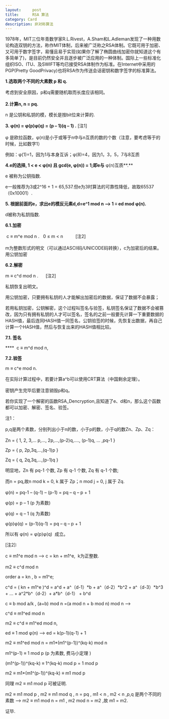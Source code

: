 ```yaml
---
layout:     post
title:      RSA 算法
category: Card
description: 非对称算法
---
```

1978年，MIT三位年青数学家R.L.Rivest，A.Sham和L.Adleman发现了一种用数论构造双钥的方法，称作MIT体制，后来被广泛称之RSA体制。它既可用于加密、又可用于数字签字，易懂且易于实现(如果你了解了椭圆曲线加密你就知道这个有多简单了)，是目前仍然安全并且逐步被广泛应用的一种体制。国际上一些标准化组织ISO、ITU、及SWIFT等均已接受RSA体制作为标准。在Internet中采用的PGP(Pretty GoodPrivacy)也将RSA作为传送会话密钥和数字签字的标准算法。


**1.选取两个不同的大素数 p 和 q.**

<span style="line-height: 1.7;">考虑到安全原因，p和q需要随机取而长度应该相同。</span>

**2.计算n, n = pq.**

n 是公钥和私钥的模，模长是按bit位来计算的.

<strong style="line-height: 1.7;">3. φ(n) = φ(p)φ(q) = (p &#8211; 1)(q &#8211; 1) .</strong><span style="line-height: 1.7;"> [注1]<br /> </span>

φ 是欧拉函数，φ(n)是小于或等于n中与n互质的数的个数（注意，要考虑等于的时候，比如数字1）

例如：φ(1)=1，因为1与本身互诉；φ(8)=4，因为1，3，5，7与8互质

**4.e的选择, 1 < e < φ(n) 且 gcd(e, φ(n)) = 1;即e与** φ(n)互质**.**

e 被称为公钥指数.
  
e一般推荐为3或2^16 + 1 = 65,537.但e为3时算法的可靠性降低，故取65537（0x10001）.

**5. 根据前面的e，求出e的模反元素d,d=e^1 mod n —> 1 ≡ ed mod φ(n).**

d被称为私钥指数.

**6.1.加密**

<span style="line-height: 1.7;"> c ≡ m^e mod n .   0 ≤ m < n          [注2]</span>
  
m为整数形式的明文（可以通过ASCII码/UNICODE码转换），c为加密后的结果。用公钥加密

**6.2.解密**

m ≡ c^d mod n .      [注2]
  
私钥恢复出明文。

用公钥加密，只要拥有私钥的人才能解出加密后的数据，保证了数据不会暴露；

若用私钥加密，公钥解密，这个过程叫签名与验签，私钥签名保证了数据不会被篡改，因为只有拥有私钥的人才可以签名，签名的之前一般要先计算一下重要数据的HASH值，最后连同HASH值一同签名，公钥验签的时候，先恢复出数据，再自己计算一个HASH值，然后与恢复出来的HASH值相比较。

**7.1. 签名**

****  c ≡ m^d mod n,

**7.2.验签**

m ≡ c^e mod n.

<span style="line-height: 1.7;">在实际计算过程中，若要计算a^b可以使用CRT算法（中国剩余定理）。</span>

密钥产生完毕后要注意销毁p和q。

若你实现了一个解密的函数RSA_Dencryption,且知道了e、d和n，那么这个函数都可以加密、解密、签名、验签。


注1：
  
<span style="line-height: 1.7;">p,q是两个素数，分别列出小于n的数，小于p的数，小于q的数Zn、Zp、Zq：</span>
  
Zn = { 1, 2, 3,&#8230; p,&#8230;, 2p,&#8230;,(p-2)q,&#8230;., (p-1)q, &#8230; ,pq-1 }
  
Zp = { p, 2p,3q,&#8230;,(q-1)p }
  
Zq = { q, 2q,3q,&#8230;,(p-1)q }
  
明显地，Zn 有 pq-1 个数, Zp 有 q-1 个数, Zq 有 q-1 个数;
  
而n = pq,故n mod k = 0, k 属于 Zp；<span style="line-height: 1.7;">n mod j = 0, j 属于 Zq.</span>

φ(n) = pq-1 &#8211; (q-1) &#8211; (p-1) = pq &#8211; q &#8211; p + 1
  
φ(p) = p &#8211; 1 (p 为素数)
  
φ(q) = q &#8211; 1 (q 为素数)
  
φ(p)φ(q) = (p-1)(q-1) = pq &#8211; q &#8211; p + 1

所以有 φ(n) = φ(p)φ(q)  成立。

[注2]:

<span style="line-height: 1.7;">c ≡ m1^e mod n —> c = kn + m1^e,  k为正整数.</span>

m2 ≡ c^d mod n

order a = kn , b = m1^e;
  
c^d = ( kn + m1^e )^d = a^d + a^（d-1）\*b + a^（d-2）\*b^2 + a^（d-3）\*b^3 + &#8230; + a^2\*b^（d-2）+ a*b^（d-1） + b^d
  
c ≡ b mod a/k , (a+b) mod n =(a mod n + b mod n) mod n —>
  
c^d ≡ m1^ed mod n
  
m2 ≡ c^d ≡ m1^ed mod n,
  
ed ≡ 1 mod φ(n) —> ed = k(p-1)(q-1) + 1
  
m2 ≡ m1^ed mod n = m1*(m1^(p-1))^(kq-k) mod n

m1^(p-1) ≡ 1 mod p (p 为素数, 费马小定理 )

(m1^(p-1))^(kq-k) ≡ 1^(kq-k) mod p = 1 mod p
  
m2 ≡ m1*(m1^(p-1))^(kq-k) ≡ m1 mod p
  
同理 m2 ≡ m1 mod p 可被证明.

m2 ≡ m1 mod p , m2 ≡ m1 mod q , n = pq , m1 < n , m2 < n ,p,q 是两个不同的素数 —> m2 ≡ m1 mod n = m1 , m2 mod n = m2 ,故 m1 = m2.

证毕.
